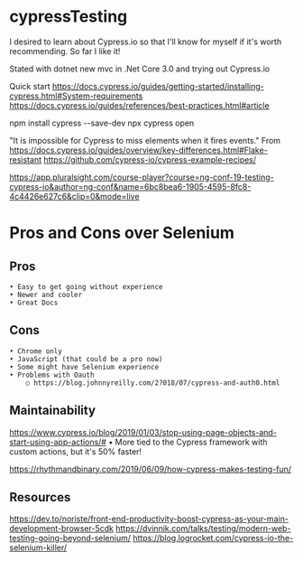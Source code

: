 # cypressTesting
I desired to learn about Cypress.io so that I'll know for myself if it's worth recommending. So far I like it!

Stated with dotnet new mvc in .Net Core 3.0 and trying out Cypress.io

Quick start
https://docs.cypress.io/guides/getting-started/installing-cypress.html#System-requirements
https://docs.cypress.io/guides/references/best-practices.html#article

npm install cypress --save-dev
npx cypress open

"It is impossible for Cypress to miss elements when it fires events."
From <https://docs.cypress.io/guides/overview/key-differences.html#Flake-resistant> 
https://github.com/cypress-io/cypress-example-recipes/


https://app.pluralsight.com/course-player?course=ng-conf-19-testing-cypress-io&author=ng-conf&name=6bc8bea6-1905-4595-8fc8-4c4426e627c6&clip=0&mode=live


# Pros and Cons over Selenium
## Pros
	• Easy to get going without experience
	• Newer and cooler
	• Great Docs

## Cons
	• Chrome only
	• JavaScript (that could be a pro now)
	• Some might have Selenium experience
	• Problems with Oauth
		○ https://blog.johnnyreilly.com/2?018/07/cypress-and-auth0.html

## Maintainability 
https://www.cypress.io/blog/2019/01/03/stop-using-page-objects-and-start-using-app-actions/#
	• More tied to the Cypress framework with custom actions, but it's 50% faster!


https://rhythmandbinary.com/2019/06/09/how-cypress-makes-testing-fun/


## Resources
https://dev.to/noriste/front-end-productivity-boost-cypress-as-your-main-development-browser-5cdk
https://dvinnik.com/talks/testing/modern-web-testing-going-beyond-selenium/
https://blog.logrocket.com/cypress-io-the-selenium-killer/
